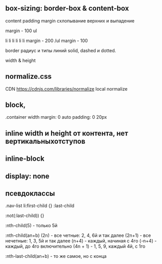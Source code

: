 ## box-sizing: border-box & content-box

content
padding
margin схлопывание верхних и выпадение

margin - 100
ul
<!-- margin - 200 -->
li li li
li li li
margin - 200
/ul
margin - 100

border
радиус и типы линий solid, dashed и dotted.

width & height

## normalize.css
CDN https://cdnjs.com/libraries/normalize
local normalize

## block, 
.container
width
margin: 0 auto
padding: 0 20px

## inline width и height от контента, нет вертикальныхотступов

## inline-block

## display: none

## псевдоклассы
.nav-list li:first-child {}
:last-child

:not(:last-child)) {}

:nth-child(5) - только 5й

:nth-child(an+b)
(2n) - все четные: 2, 4, 6й и так далее
(2n+1) - все нечетные: 1, 3, 5й и так далее
(n+4) - каждый, начиная с 4го
(-n+4) - каждый, до 4го включительно
(4n + 1) - 1, 5, 9, каждый 4й, с 1го

:nth-last-child(an+b) - то же самое, но с конца